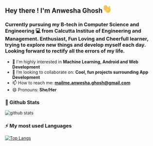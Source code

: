 ## Hey there ! I'm Anwesha Ghosh<img src="https://raw.githubusercontent.com/ABSphreak/ABSphreak/master/gifs/Hi.gif" width="30px">


 ###  Currently pursuing my B-tech in **Computer Science and Engineering** 💻 from **Calcutta Institue of Engineering and Management**. Enthusiast, Fun Loving and Cheerfull learner, trying to explore new things and develop myself each day. Looking forward to rectify all the errors of my life.  


- 🔭 I'm highly interested in **Machine Learning, Android and Web Development**
- 👯 I’m looking to collaborate on: **Cool, fun projects surrounding App Development**
- 📫 How to reach me: **mailme.anwesha.ghosh@gmail.com**
- 😄 Pronouns: **She/Her**

### 🌱 Github Stats
![github stats](https://github-readme-stats.vercel.app/api?username=GitAnwesha&count_private=true&show_icons=true&theme=prussian)

### ⚡ My most used Languages 
 <!--![github stats](https://github-readme-stats.vercel.app/api?username=GitAnwesha&show_icons=true&theme=radical)-->
[![Top Langs](https://github-readme-stats.vercel.app/api/top-langs/?username=GitAnwesha&layout=compact&theme=prussian)](https://github.com/GitAnwesha)
